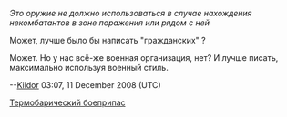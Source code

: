 *Это оружие не должно использоваться в случае нахождения некомбатантов в
зоне поражения или рядом с ней*

Может, лучше было бы написать "гражданских" ?



Может. Но у нас всё-же военная организация, нет? И лучше писать,
максимально используя военный стиль.

--[Kildor](User:Kildor "wikilink") 03:07, 11 December 2008 (UTC)

[Термобарический
боеприпас](http://ru.wikipedia.org/wiki/%D0%91%D0%BE%D0%B5%D0%BF%D1%80%D0%B8%D0%BF%D0%B0%D1%81%D1%8B_%D0%BE%D0%B1%D1%8A%D1%91%D0%BC%D0%BD%D0%BE%D0%B3%D0%BE_%D0%B2%D0%B7%D1%80%D1%8B%D0%B2%D0%B0)